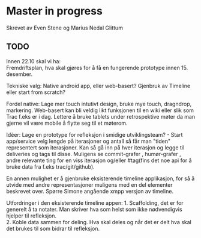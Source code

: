 Master in progress
======

Skrevet av Even Stene og Marius Nedal Glittum

## TODO
Innen 22.10 skal vi ha:  
Fremdriftsplan, hva skal gjøres for å få en fungerende prototype innen 15. desember.  

Tekniske valg: Native android app, eller web-basert? Gjenbruk av Timeline eller start from scratch?  

Fordel native: Lage mer touch intutivt design, bruke mye touch, dragndrop, markering. Web-basert kan bli veldig likt funksjonen til en wiki eller slik som Trac f.eks er i dag.
Lettere å bruke tablets under retrospektive møter da man gjerne vil være mobile å flytte seg til et møterom. 

Idèer: Lage en prototype for refleksjon i smidige utviklingsteam? - Start app/service velg lengde på iterasjoner og antall så får man "tiden" representert som iterasjoner. Kan så gå inn på hver iterasjon og legge til deliveries og tags til disse. Muligens se commit-grafer , humør-grafer , andre relevante ting for en viss iterasjon og/eller #tag(fins det noe api for å bruke data fra f.eks trac/git/github).

En annen mulighet er å gjenbruke eksisterende timeline applikasjon, for så å utvide med andre representasjoner muligens med en del elementer beskrevet over. Spørre Simone angående xmpp versjon av timeline.    

Utfordringer i den eksisterende timeline appen: 1. Scaffolding, det er for generelt å ta notater. Man skriver hva som helst som ikke nødvendigvis hjelper til refleksjon.  
2. Koble data sammen for deling. Hva skal deles og når det er delt hva skal det brukes til som bidrar til refleksjon.  




